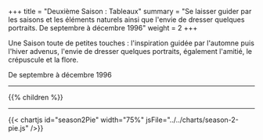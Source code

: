 +++
title = "Deuxième Saison : Tableaux"
summary = "Se laisser guider par les saisons et les éléments naturels ainsi que l'envie de dresser quelques portraits. De septembre à décembre 1996"
weight = 2
+++

Une Saison toute de petites touches : l'inspiration guidée par l'automne puis l'hiver advenus, l'envie de dresser quelques portraits, également l'amitié, le crépuscule et la flore.

De septembre à décembre 1996

---
{{% children  %}}

---
{{< chartjs id="season2Pie" width="75%" jsFile="../../charts/season-2-pie.js" />}}
